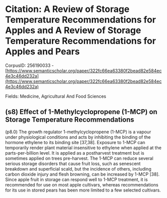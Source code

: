 # Citation: A Review of Storage Temperature Recommendations for Apples and A Review of Storage Temperature Recommendations for Apples and Pears

CorpusID: 256190033 - [https://www.semanticscholar.org/paper/322fc66ea63380f2bead82e584ec4e3c46dd232a](https://www.semanticscholar.org/paper/322fc66ea63380f2bead82e584ec4e3c46dd232a)

Fields: Medicine, Agricultural And Food Sciences

## (s8) Effect of 1-Methylcyclopropene (1-MCP) on Storage Temperature Recommendations
(p8.0) The growth regulator 1-methylcyclopropene (1-MCP) is a vapour under physiological conditions and acts by inhibiting the binding of the hormone ethylene to its binding site [37,38]. Exposure to 1-MCP can temporarily render plant material insensitive to ethylene when applied at the parts-per-billion level. It is applied as a postharvest treatment but is sometimes applied on trees pre-harvest. The 1-MCP can reduce several serious storage disorders that cause fruit loss, such as senescent breakdown and superficial scald, but the incidence of others, including carbon dioxide injury and flesh browning, can be increased by 1-MCP [38]. Since apple fruit in storage can respond well to 1-MCP treatment, it is recommended for use on most apple cultivars, whereas recommendations for its use in stored pears has been more limited to a few selected cultivars.
